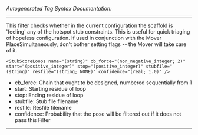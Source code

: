 _Autogenerated Tag Syntax Documentation:_

---
This filter checks whether in the current configuration the scaffold is 'feeling' any of the hotspot stub constraints. This is useful for quick triaging of hopeless configuration. If used in conjunction with the Mover PlaceSimultaneously, don't bother setting flags -- the Mover will take care of it.

```
<StubScoreLoops name="(string)" cb_force="(non_negative_integer; 2)" start="(positive_integer)" stop="(positive_integer)" stubfile="(string)" resfile="(string; NONE)" confidence="(real; 1.0)" />
```

-   cb_force: Chain that ought to be designed, numbered sequentially from 1
-   start: Starting residue of loop
-   stop: Ending residue of loop
-   stubfile: Stub file filename
-   resfile: Resfile filename
-   confidence: Probability that the pose will be filtered out if it does not pass this Filter

---
